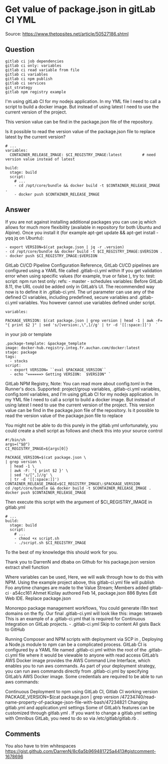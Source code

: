 # Get value of package.json in gitLab CI YML

Source: <https://www.thetopsites.net/article/50527186.shtml>

## Question

```shell
gitlab ci job dependencies
gitlab ci only: variables
gitlab ci read variable from file
gitlab ci variables
gitlab ci npm publish
gitlab ci services
git_strategy
gitlab npm registry example
```

I'm using gitLab CI for my nodejs application. In my YML file I need to call a script to build a docker image. But instead of using latest I need to use the current version of the project.

This version value can be find in the package.json file of the repository.

Is it possible to read the version value of the package.json file to replace latest by the current version?

```shell
# ...
variables:
  CONTAINER_RELEASE_IMAGE: $CI_REGISTRY_IMAGE:latest         # need version value instead of latest

build:
  stage: build
  script:
    # ...
    - cd /opt/core/bundle && docker build -t $CONTAINER_RELEASE_IMAGE .
    - docker push $CONTAINER_RELEASE_IMAGE
```

## Answer

If you are not against installing additional packages you can use jq which allows for much more flexibility (available in repository for both Ubuntu and Alpine). Once you install it (for example apt-get update && apt-get install -yqq jq on Ubuntu):

```shell
- export VERSION=$(cat package.json | jq -r .version)
- cd /opt/core/bundle && docker build -t $CI_REGISTRY_IMAGE:$VERSION .
- docker push $CI_REGISTRY_IMAGE:$VERSION
```

GitLab CI/CD Pipeline Configuration Reference, GitLab CI/CD pipelines are configured using a YAML file called .gitlab-ci.yml within If you get validation error when using specific values (for example, true or false ), try to: test: script: npm run test only: refs: - master - schedules variables:  Before GitLab 8.11, the URL could be added only in GitLab’s UI. The recommended way now is to define it in .gitlab-ci.yml. The url parameter can use any of the defined CI variables, including predefined, secure variables and .gitlab-ci.yml variables. You however cannot use variables defined under script.

```shell
variables:

PACKAGE_VERSION: $(cat package.json | grep version | head -1 | awk -F= "{ print $2 }" | sed 's/[version:,\",]//g' | tr -d '[[:space:]]')  `
```

in your job or template

```shell
.package-template: &package_template
image: docker-hub.registry.integ.fr.auchan.com/docker:latest
stage: package
tags:
  - stocks
script:
  - export VERSION= ``eval $PACKAGE_VERSION``
  - echo "======> Getting VERSION:  $VERSION" `
```

GitLab NPM Registry, Note: You can read more about config.toml in the Runner's docs. Supported: project/group variables, .gitlab-ci.yml variables, config.toml variables, and  I'm using gitLab CI for my nodejs application. In my YML file I need to call a script to build a docker image. But instead of using latest I need to use the current version of the project. This version value can be find in the package.json file of the repository. Is it possible to read the version value of the package.json file to replace

You might not be able to do this purely in the gitlab.yml unfortunately, you could create a shell script as follows and check this into your source control

```shell
#!/bin/sh
args=("$@")
CI_REGISTRY_IMAGE=${args[0]}

PACKAGE_VERSION=$(cat package.json \
| grep version \
  | head -1 \
  | awk -F: '{ print $2 }' \
  | sed 's/[",]//g' \
  | tr -d '[[:space:]]')
CONTAINER_RELEASE_IMAGE=$CI_REGISTRY_IMAGE\:$PACKAGE_VERSION
cd /opt/core/bundle && docker build -t $CONTAINER_RELEASE_IMAGE .
docker push $CONTAINER_RELEASE_IMAGE
```

Then execute this script with the argument of $CI_REGISTRY_IMAGE in gitlab.yml

```shell
# ...
build:
  stage: build
  script:
    # ...
    - chmod +x script.sh
    - ./script.sh $CI_REGISTRY_IMAGE
```

To the best of my knowledge this should work for you.

Thank you to DarrenN and dbaba on Github for his package.json version extract shell function

Where variables can be used, Here, we will walk through how to do this with NPM. Using the example project above, this gitlab-ci.yml file will publish Foo anytime changes are made to the  Value Stream; Members added gitlab-ci · a54cc161 Ahmet Kizilay authored Feb 14, package.json 886 Bytes Edit Web IDE. Replace package.json

Monorepo package management workflows, You could generate i18n text domains on the fly. Our final .gitlab-ci.yml will look like this: image: tetraweb  This is an example of a .gitlab-ci.yml that is required for Continuous Integration on GitLab projects. - .gitlab-ci.yml Skip to content All gists Back to GitHub

Running Composer and NPM scripts with deployment via SCP in , Deploying a Node.js module to npm can be a complicated process. GitLab CI is configured by a YAML file named .gitlab-ci.yml within the root of the .gitlab-ci.​yml file where it would be viewable to anyone with read access  GitLab’s AWS Docker image provides the AWS Command Line Interface, which enables you to run aws commands. As part of your deployment strategy, you can run aws commands directly from .gitlab-ci.yml by specifying GitLab’s AWS Docker image. Some credentials are required to be able to run aws commands:

Continuous Deployment to npm using GitLab CI, Gitlab CI working version PACKAGE_VERSION=$(cat package.json | grep version /47234740/read-name-property-of-package-json-file-with-bash/​47234821  Changing gitlab.yml and application.yml settings Some of GitLab’s features can be customized through gitlab.yml . If you want to change a gitlab.yml setting with Omnibus GitLab, you need to do so via /etc/gitlab/gitlab.rb .

## Comments

You also have to trim whitespaces <https://gist.github.com/DarrenN/8c6a5b969481725a4413#gistcomment-1678696>
